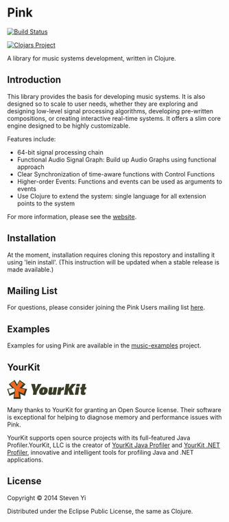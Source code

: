 # Pink 

[![Build Status](https://travis-ci.org/kunstmusik/pink.svg?branch=develop)](https://travis-ci.org/kunstmusik/pink)

[![Clojars Project](http://clojars.org/kunstmusik/pink/latest-version.svg)](http://clojars.org/kunstmusik/pink)

A library for music systems development, written in Clojure.

## Introduction

This library provides the basis for developing music systems.  It is also designed so to scale to user needs, whether they are exploring and designing low-level signal processing algorithms, developing pre-written compositions, or creating interactive real-time systems. It offers a slim core engine designed to be highly customizable.   

Features include:

* 64-bit signal processing chain
* Functional Audio Signal Graph: Build up Audio Graphs using functional approach
* Clear Synchronization of time-aware functions with Control Functions
* Higher-order Events: Functions and events can be used as arguments to events 
* Use Clojure to extend the system: single language for all extension points to the system

For more information, please see the [website](http://kunstmusik.github.io/pink).

## Installation

At the moment, installation requires cloning this repostory and installing it using 'lein install'.  (This instruction will be updated when a stable release is made available.)

## Mailing List

For questions, please consider joining the Pink Users mailing list [here](https://groups.google.com/forum/?hl=en#!forum/pink-users).

## Examples

Examples for using Pink are available in the [music-examples](http://github.com/kunstmusik/music-examples) project. 

## YourKit 

<img src="yourkit.png"/>

Many thanks to YourKit for granting an Open Source license.  Their software is exceptional for helping to diagnose memory and performance issues with Pink.

YourKit supports open source projects with its full-featured Java Profiler.YourKit, LLC is the creator of <a href="http://www.yourkit.com/java/profiler/index.jsp">YourKit Java Profiler</a> and <a href="http://www.yourkit.com/.net/profiler/index.jsp">YourKit .NET Profiler</a>, innovative and intelligent tools for profiling Java and .NET applications.


## License

Copyright © 2014 Steven Yi 

Distributed under the Eclipse Public License, the same as Clojure.
